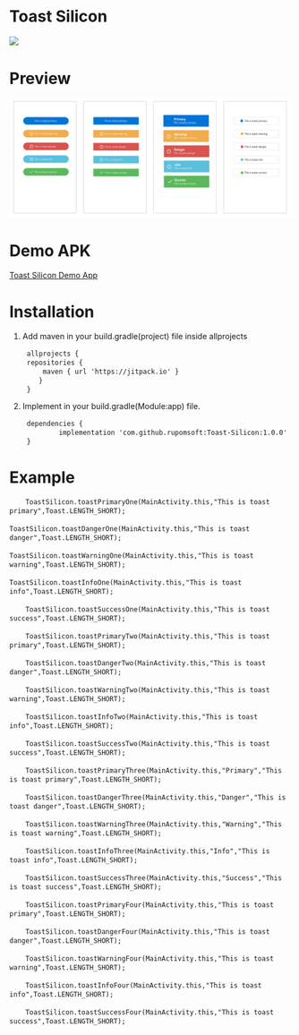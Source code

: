 # Toast Silicon
[![](https://jitpack.io/v/rupomsoft/Toast-Silicon.svg)](https://jitpack.io/#rupomsoft/Toast-Silicon)

# Preview
![Preview Image](https://github.com/rupomsoft/Toast-Silicon/blob/master/preview.png)

# Demo APK 
[Toast Silicon Demo App](https://github.com/rupomsoft/Toast-Silicon/blob/master/Toast%20Silicon%20Demo.apk?raw=true)

# Installation 

1. Add maven in your build.gradle(project) file inside allprojects 

		allprojects {
		repositories {
			maven { url 'https://jitpack.io' }
		   }
		}

2. Implement in your build.gradle(Module:app) file.

		dependencies {
	        	implementation 'com.github.rupomsoft:Toast-Silicon:1.0.0'
		}



# Example 
        ToastSilicon.toastPrimaryOne(MainActivity.this,"This is toast primary",Toast.LENGTH_SHORT);
	
	ToastSilicon.toastDangerOne(MainActivity.this,"This is toast danger",Toast.LENGTH_SHORT);
	
	ToastSilicon.toastWarningOne(MainActivity.this,"This is toast warning",Toast.LENGTH_SHORT);
	
	ToastSilicon.toastInfoOne(MainActivity.this,"This is toast info",Toast.LENGTH_SHORT);
	
        ToastSilicon.toastSuccessOne(MainActivity.this,"This is toast success",Toast.LENGTH_SHORT);
	
        ToastSilicon.toastPrimaryTwo(MainActivity.this,"This is toast primary",Toast.LENGTH_SHORT);
	
        ToastSilicon.toastDangerTwo(MainActivity.this,"This is toast danger",Toast.LENGTH_SHORT);
	
        ToastSilicon.toastWarningTwo(MainActivity.this,"This is toast warning",Toast.LENGTH_SHORT);
	
        ToastSilicon.toastInfoTwo(MainActivity.this,"This is toast info",Toast.LENGTH_SHORT);
	
        ToastSilicon.toastSuccessTwo(MainActivity.this,"This is toast success",Toast.LENGTH_SHORT);
	
        ToastSilicon.toastPrimaryThree(MainActivity.this,"Primary","This is toast primary",Toast.LENGTH_SHORT);
	
        ToastSilicon.toastDangerThree(MainActivity.this,"Danger","This is toast danger",Toast.LENGTH_SHORT);
	
        ToastSilicon.toastWarningThree(MainActivity.this,"Warning","This is toast warning",Toast.LENGTH_SHORT);
	
        ToastSilicon.toastInfoThree(MainActivity.this,"Info","This is toast info",Toast.LENGTH_SHORT);
	
        ToastSilicon.toastSuccessThree(MainActivity.this,"Success","This is toast success",Toast.LENGTH_SHORT);
	
        ToastSilicon.toastPrimaryFour(MainActivity.this,"This is toast primary",Toast.LENGTH_SHORT);
	
        ToastSilicon.toastDangerFour(MainActivity.this,"This is toast danger",Toast.LENGTH_SHORT);
	
        ToastSilicon.toastWarningFour(MainActivity.this,"This is toast warning",Toast.LENGTH_SHORT);
	
        ToastSilicon.toastInfoFour(MainActivity.this,"This is toast info",Toast.LENGTH_SHORT);
	
        ToastSilicon.toastSuccessFour(MainActivity.this,"This is toast success",Toast.LENGTH_SHORT);
   
